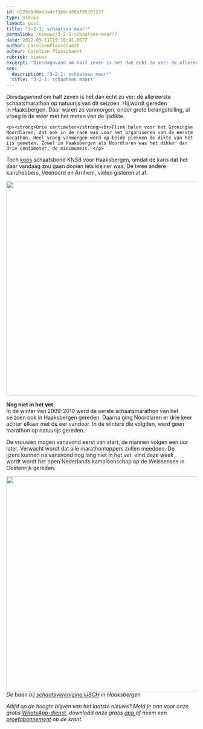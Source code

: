 ```yaml
---
id: b226e9d9a63a4ef3b9cd00af95201237
type: nieuws
layout: post
title: "3-2-1: schaatsen maar!"
permalink: /nieuws/3-2-1-schaatsen-maar!/
date: 2022-05-11T19:16:41.067Z
author: CarolienPlasschaert
auteur: Carolien Plasschaert
rubriek: nieuws
excerpt: "Dinsdagavond om half zeven is het dan écht zo ver: de allereerste schaatsmarathon op natuurijs van dit seizoen. Hij wordt gereden in Haaksbergen. Daar waren ze vanmorgen, onder grote belangstelling, al vroeg in de weer met het meten van de ijsdikte.   "
seo:
  description: "3-2-1: schaatsen maar!"
  title: "3-2-1: schaatsen maar!"
---
```

Dinsdagavond om half zeven is het dan écht zo ver: de allereerste schaatsmarathon op natuurijs van dit seizoen. Hij wordt gereden in Haaksbergen. Daar waren ze vanmorgen, onder grote belangstelling, al vroeg in de weer met het meten van de ijsdikte.   

    <p><strong>Drie centimeter</strong><br>Flink balen voor het Groningse Noordlaren, dat ook in de race was voor het organiseren van de eerste marathon. Heel vroeg vanmorgen werd op beide plekken de dikte van het ijs gemeten. Zowel in Haaksbergen als Noordlaren was het dikker dan drie centimeter, de minimumeis. </p>
<p>Toch <a href="http://knsb.nl/nieuws/eerste-marathon-op-natuurijs-vanavond-in-haaksbergen/">koos</a> schaatsbond KNSB voor Haaksbergen, omdat de kans dat het daar vandaag zou gaan dooien iets kleiner was. De twee andere kanshebbers, Veenoord en Arnhem, vielen gisteren al af.</p>
<p><div class="media media-element-container media-default"><div id="file-15306" class="file file-image file-image-jpeg">

        
  
  <div class="content">
    <img title="ANP" height="567" width="850" style="font-size: 13.008px; line-height: 20.0063px;" class="media-element file-default" src="/sites/default/files/schaats2.jpg" alt="">  </div>

  
</div>
</div>
<p><strong>Nog niet in het vet</strong><br>In de winter van<strong> </strong>2009-2010 werd de eerste schaatsmarathon van het seizoen ook in Haaksbergen gereden. Daarna ging Noordlaren er drie keer achter elkaar met de eer vandoor. In de winters die volgden, werd geen marathon op natuurijs gereden. </p>
<p>De vrouwen mogen vanavond eerst van start, de mannen volgen een uur later. Verwacht wordt dat alle marathontoppers zullen meedoen. De ijzers kunnen na vanavond nog lang niet in het vet: eind deze week wordt wordt het open Nederlands kampioenschap op de Weissensee in Oostenrijk gereden. <br><div class="media media-element-container media-default"><div id="file-15308" class="file file-image file-image-jpeg">

        
  
  <div class="content">
    <img title="ANP" height="567" width="850" class="media-element file-default" src="/sites/default/files/schaats4.jpg" alt="">  </div>

  
</div>
</div><em>De baan bij <a href="http://www.ijsch.nl/">schaatsvereniging IJSCH</a> in Haaksbergen</em>
<p><em>Altijd op de hoogte blijven van het laatste nieuws? Meld je aan voor onze gratis <a href="/whatsapp">WhatsApp-dienst</a>, download onze gratis <a href="/app">app </a>of neem een <a href="/abonnement">proefabonnement</a> op de krant.</em></p>  
